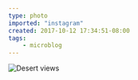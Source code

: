 ```yaml
---
type: photo
imported: "instagram"
created: 2017-10-12 17:34:51-08:00
tags:
    - microblog
---
```

![Desert views](/media/images/photos/2017/10/cc62aa13a632d061f30f236550853923.jpg)

